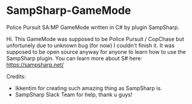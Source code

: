 # SampSharp-GameMode
Police Pursuit SA:MP GameMode written in C# by plugin SampSharp.

Hi. This GameMode was supposed to be Police Pursuit / CopChase but unfortunely due to unknown bug (for now) I couldn't finish it.
It was supposed to be open source anyway for anyone to learn how to use the SampSharp plugin.
You can learn more about S# here: https://sampsharp.net/

Credits:
- Ikkentim for creating such amazing thing as SampSharp is.
- SampSharp Slack Team for help, thank u guys!
